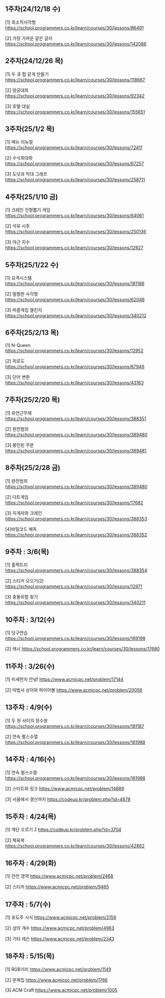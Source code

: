 

## 1주차(24/12/18 수)
[1] 최소직사각형
https://school.programmers.co.kr/learn/courses/30/lessons/86491

[2] 가장 가까운 같은 글자
https://school.programmers.co.kr/learn/courses/30/lessons/142086


## 2주차(24/12/26 목)
[1] 두 큐 합 같게 만들기
https://school.programmers.co.kr/learn/courses/30/lessons/118667

[2] 양궁대회
https://school.programmers.co.kr/learn/courses/30/lessons/92342

[3] 호텔 대실
https://school.programmers.co.kr/learn/courses/30/lessons/155651

## 3주차(25/1/2 목)
[1] 메뉴 리뉴얼
https://school.programmers.co.kr/learn/courses/30/lessons/72411

[2] 수식최대화
https://school.programmers.co.kr/learn/courses/30/lessons/67257

[3] 도넛과 막대 그래프
https://school.programmers.co.kr/learn/courses/30/lessons/258711


## 4주차(25/1/10 금)
[1] 크레인 인형뽑기 게임
https://school.programmers.co.kr/learn/courses/30/lessons/64061

[2] 석유 시추
https://school.programmers.co.kr/learn/courses/30/lessons/250136

[3] 야근 지수
https://school.programmers.co.kr/learn/courses/30/lessons/12927

## 5주차(25/1/22 수)

[1] 요격시스템
https://school.programmers.co.kr/learn/courses/30/lessons/181188

[2] 멀쩡한 사각형
https://school.programmers.co.kr/learn/courses/30/lessons/62048

[3] 퍼즐게임 챌린지
https://school.programmers.co.kr/learn/courses/30/lessons/340212

## 6주차(25/2/13 목)

[1] N-Queen
https://school.programmers.co.kr/learn/courses/30/lessons/12952

[2] 피로도
https://school.programmers.co.kr/learn/courses/30/lessons/87946

[3] 단어 변환
https://school.programmers.co.kr/learn/courses/30/lessons/43163

## 7주차(25/2/20 목)

[1] 유연근무제
https://school.programmers.co.kr/learn/courses/30/lessons/388351

[2] 완전범죄
https://school.programmers.co.kr/learn/courses/30/lessons/389480

[3] 봉인된 주문
https://school.programmers.co.kr/learn/courses/30/lessons/389481

## 8주차(25/2/28 금)

[1] 완전범죄
https://school.programmers.co.kr/learn/courses/30/lessons/389480

[2] 다트게임
https://school.programmers.co.kr/learn/courses/30/lessons/17682

[3] 지게차와 크레인
https://school.programmers.co.kr/learn/courses/30/lessons/388353

[4]비밀코드 해독
https://school.programmers.co.kr/learn/courses/30/lessons/388352


## 9주차 : 3/6(목)

[1] 홀짝트리
https://school.programmers.co.kr/learn/courses/30/lessons/388354

[2] 스티커 모으기(2)
https://school.programmers.co.kr/learn/courses/30/lessons/12971

[3] 충돌위험 찾기
https://school.programmers.co.kr/learn/courses/30/lessons/340211


## 10주차 : 3/12(수)

[1] 당구연습
https://school.programmers.co.kr/learn/courses/30/lessons/169198

[2] 캐시
https://school.programmers.co.kr/learn/courses/30/lessons/17680


## 11주차 : 3/26(수)

[1] 미세먼지 안녕!
https://www.acmicpc.net/problem/17144

[2] 마법사 상어와 파이어볼
https://www.acmicpc.net/problem/20056


## 13주차 : 4/9(수)

[1] 두 원 사이의 정수쌍
https://school.programmers.co.kr/learn/courses/30/lessons/181187

[2] 연속 펄스수열
https://school.programmers.co.kr/learn/courses/30/lessons/161988


## 14주차 : 4/16(수)

[1] 연속 펄스수열
https://school.programmers.co.kr/learn/courses/30/lessons/161988

[2] 스타트와 링크
https://www.acmicpc.net/problem/14889

[3] 서울에서 경산까지
https://codeup.kr/problem.php?id=4878


## 15주차 : 4/24(목)

[1] 계단 오르기 2
https://codeup.kr/problem.php?id=3704

[2] 체육복
https://school.programmers.co.kr/learn/courses/30/lessons/42862


## 16주차 : 4/29(화)

[1] 안전 영역
https://www.acmicpc.net/problem/2468

[2] 스티커
https://www.acmicpc.net/problem/9465


## 17주차 : 5/7(수)

[1] 포도주 시식
https://www.acmicpc.net/problem/2156

[2] 섬의 개수
https://www.acmicpc.net/problem/4963

[3] 기타 레슨
https://www.acmicpc.net/problem/2343


## 18주차 : 5/15(목)

[1] RGB거리
https://www.acmicpc.net/problem/1149

[2] 문제집
https://www.acmicpc.net/problem/1766

[3] ACM Craft
https://www.acmicpc.net/problem/1005